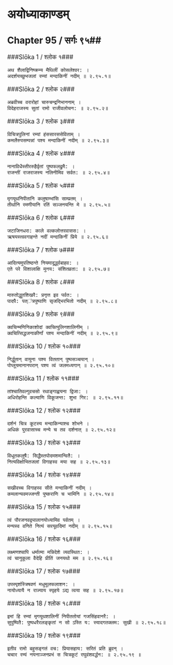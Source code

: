 अयोध्याकाण्डम्
===============================


## Chapter 95  / सर्गः ९५##


###Slōka 1 / श्लोक १###


    अथ शैलाद्विनिष्क्रम्य मैथिलीं कोसलेश्वर: ।
    अदर्शयच्छुभजलां रम्यां मन्दाकिनीं नदीम् ॥ २.९५.१॥


###Slōka 2 / श्लोक २###


    अब्रवीच्च वरारोहां चारुचन्द्रनिभाननाम् ।
    विदेहराजस्य सुतां रामो राजीवलोचन: ॥ २.९५.२॥


###Slōka 3 / श्लोक ३###


    विचित्रपुलिनां रम्यां हंससारससेविताम् ।
    कमलैरुपसम्पन्नां पश्य मन्दाकिनीं नदीम् ॥ २.९५.३॥


###Slōka 4 / श्लोक ४###


    नानाविधैस्तीररुहैर्वृतां पुष्पफलद्रुमै: ।
    राजन्तीं राजराजस्य नलिनीमिव सर्वत: ॥ २.९५.४॥


###Slōka 5 / श्लोक ५###


    मृगयूथनिपीतानि कलुषाम्भांसि साम्प्रतम् ।
    तीर्थानि रमणीयानि रतिं सञ्जनयन्ति मे ॥ २.९५.५॥


###Slōka 6 / श्लोक ६###


    जटाजिनधरा: काले वल्कलोत्तरवासस: ।
    ऋषयस्त्ववगाहन्ते नदीं मन्दाकिनीं प्रिये ॥ २.९५.६॥


###Slōka 7 / श्लोक ७###


    आदित्यमुपतिष्ठन्ते नियमादूर्द्ध्वबाहव: ।
    एते परे विशालाक्षि मुनय: संशितव्रता: ॥ २.९५.७॥


###Slōka 8 / श्लोक ८###


    मारुतोद्धूतशिखरै: प्रनृत्त इव पर्वत: ।
    पादपै: पत्ऺत्रपुष्पाणि सृजद्भिरभितो नदीम् ॥ २.९५.८॥


###Slōka 9 / श्लोक ९###


    क्वचिन्मणिनिकाशोदां क्वचित्पुलिनशालिनीम् ।
    क्वचित्सिद्धजनाकीर्णां पश्य मन्दाकिनीं नदीम् ॥ २.९५.९॥


###Slōka 10 / श्लोक १०###


    निर्द्धूतान् वायुना पश्य विततान् पुष्पसञ्चयान् ।
    पोप्लूयमानानपरान् पश्य त्वं जलमध्यगान् ॥ २.९५.१०॥


###Slōka 11 / श्लोक ११###


    तांश्चातिवल्गुवचसो रथाङ्गाह्वयना द्विजा: ।
    अधिरोहन्ति कल्याणि विकूजन्त: शुभा गिर: ॥ २.९५.११॥


###Slōka 12 / श्लोक १२###


    दर्शनं चित्र कूटस्य मन्दाकिन्याश्च शोभने ।
    अधिकं पुरवासाच्च मन्ये च तव दर्शनात् ॥ २.९५.१२॥


###Slōka 13 / श्लोक १३###


    विधूतकलुषै: सिद्धैस्तपोदमशमान्वितै: ।
    नित्यविक्षोभितजलां विगाहस्व मया सह ॥ २.९५.१३॥


###Slōka 14 / श्लोक १४###


    सखीवच्च विगाहस्व सीते मन्दाकिनीं नदीम् ।
    कमलान्यवमज्जन्ती पुष्कराणि च भामिनि ॥ २.९५.१४॥


###Slōka 15 / श्लोक १५###


    त्वं पौरजनवद्व्यालानयोध्यामिव पर्वतम् ।
    मन्यस्व वनिते नित्यं सरयूवदिमां नदीम् ॥ २.९५.१५॥


###Slōka 16 / श्लोक १६###


    लक्ष्मणश्चापि धर्मात्मा मन्निदेशे व्यवस्थित: ।
    त्वं चानुकूला वैदेहि प्रीतिं जनयथो मम ॥ २.९५.१६॥


###Slōka 17 / श्लोक १७###


    उपस्पृशंस्त्रिषवणं मधुमूलफलाशन: ।
    नायोध्यायै न राज्याय स्पृहये ऽद्य त्वया सह ॥ २.९५.१७॥


###Slōka 18 / श्लोक १८###


    इमां हि रम्यां मृगयूथशालिनीं निपीततोयां गजसिंहवानरै: ।
    सुपुष्पितै: पुष्पधरैरलङ्कृतां न सो ऽस्ति य: स्यादगतक्लम: सुखी ॥ २.९५.१८॥


###Slōka 19 / श्लोक १९###


    इतीव रामो बहुसङ्गतं वच: प्रियासहाय: सरितं प्रति ब्रुवन् ।
    चचार रम्यं नयनाञ्जनप्रभं स चित्रकूटं रघुवंशवर्द्धन: ॥ २.९५.१९ ॥


